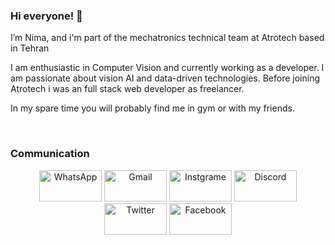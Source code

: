 
### Hi everyone! 👋

I’m Nima, and i'm part of the mechatronics technical team at Atrotech based in Tehran

I am enthusiastic in Computer Vision and currently working as a developer. I am passionate about vision AI and data-driven technologies. Before joining Atrotech i was an full stack web developer as freelancer.

In my spare time you will probably find me in gym or with my friends.

<br>


<h3> Communication </h3>

<p align="center">
     <a href="https://wa.me/0989369295073"><img alt="WhatsApp"  title="WhatsApp" src="https://www.vectorlogo.zone/logos/whatsapp/whatsapp-ar21.svg"   width="100" height="50" /></a>
     <a href="mailto:nimadorostkar97@gmail.com"><img alt="Gmail"  title="Gmail" src="https://www.vectorlogo.zone/logos/gmail/gmail-ar21.svg"   width="100" height="50" /></a>
     <a href="https://www.instagram.com/nima.dorostkar"><img title="Instgrame" src="https://www.vectorlogo.zone/logos/instagram/instagram-ar21.svg"   width="100" height="50" /></a>
     <a href="https://discord.com/users/nima.dorostkar#3372"><img title="Discord" src="https://www.vectorlogo.zone/logos/discordapp/discordapp-ar21.svg"   width="100" height="50" /></a>
     <a href="https://twitter.com/dorostkar_nima"><img title="Twitter" src="https://www.vectorlogo.zone/logos/twitter/twitter-ar21.svg"   width="100" height="50" /></a>
     <a href="https://www.facebook.com/schmutz.schmutz.5"><img title="Facebook" src="https://www.vectorlogo.zone/logos/facebook/facebook-ar21.svg"   width="100" height="50" /></a>
</p>






